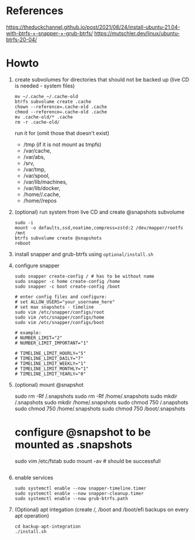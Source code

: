 # References
https://theduckchannel.github.io/post/2021/08/24/install-ubuntu-21.04-with-btrfs-+-snapper-+-grub-btrfs/
https://mutschler.dev/linux/ubuntu-btrfs-20-04/


# Howto
1. create subvolumes for directories that should not be backed up (live CD is needed - system files)


    ```
    mv ~/.cache ~/.cache-old
    btrfs subvolume create .cache
    chown --reference=.cache-old .cache
    chmod --reference=.cache-old .cache
    mv .cache-old/* .cache
    rm -r .cache-old/
    ```

    run it for (omit those that doesn't exist)
    * /tmp (if it is not mount as tmpfs)
    * /var/cache, 
    * /var/abs, 
    * /srv, 
    * /var/tmp, 
    * /var/spool, 
    * /var/lib/machines, 
    * /var/lib/docker, 
    * /home/<user>/.cache, 
    * /home/<user>/repos

1. (optional) run system from live CD and create @snapshots subvolume
    ```
    sudo -i
    mount -o defaults,ssd,noatime,compress=zstd:2 /dev/mapper/rootfs /mnt
    btrfs subvolume create @snapshots
    reboot
    ```

1. install snapper and grub-btrfs using `optional/install.sh`
1. configure snapper
    ```
    sudo snapper create-config / # has to be without name
    sudo snapper -c home create-config /home
    sudo snapper -c boot create-config /boot

    # enter config files and configure:
    # set ALLOW_USERS="your_username_here"
    # set max snapshots - timeline
    sudo vim /etc/snapper/configs/root
    sudo vim /etc/snapper/configs/home
    sudo vim /etc/snapper/configs/boot

    # example:
    # NUMBER_LIMIT="2"
    # NUMBER_LIMIT_IMPORTANT="1"

    # TIMELINE_LIMIT_HOURLY="5"
    # TIMELINE_LIMIT_DAILY="7"
    # TIMELINE_LIMIT_WEEKLY="1"
    # TIMELINE_LIMIT_MONTHLY="1"
    # TIMELINE_LIMIT_YEARLY="0"
    ```
1. (optional) mount @snapshot

    sudo rm -Rf /.snapshots
    sudo rm -Rf /home/.snapshots
    sudo mkdir /.snapshots
    sudo mkdir /home/.snapshots
    sudo chmod 750 /.snapshots
    sudo chmod 750 /home/.snapshots
    sudo chmod 750 /boot/.snapshots

    # configure @snapshot to be mounted as .snapshots 
    sudo vim /etc/fstab
    sudo mount -av # should be successfull
    ```
3. enable services
    ```
    sudo systemctl enable --now snapper-timeline.timer
    sudo systemctl enable --now snapper-cleanup.timer
    sudo systemctl enable --now grub-btrfs.path
    ```
4. (Optional) apt integation (create /, /boot and /boot/efi backups on every apt operation)
    ```
    cd backup-apt-integration
    ./install.sh
    ```